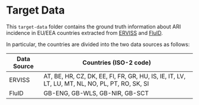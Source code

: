 # Target Data
This `target-data` folder contains the ground truth information about ARI incidence in EU/EEA countries extracted from [ERVISS](https://erviss.org/) and [FluID](https://www.who.int/teams/global-influenza-programme/surveillance-and-monitoring/fluid). 

In particular, the countries are divided into the two data sources as follows:

| Data Source | Countries (ISO-2 code) |
| -------- | -------- |
| ERVISS | AT, BE, HR, CZ, DK, EE, FI, FR, GR, HU, IS, IE, IT, LV, LT, LU, MT, NL, NO, PL, PT, RO, SK, SI|
| FluID | GB-ENG, GB-WLS, GB-NIR, GB-SCT |
